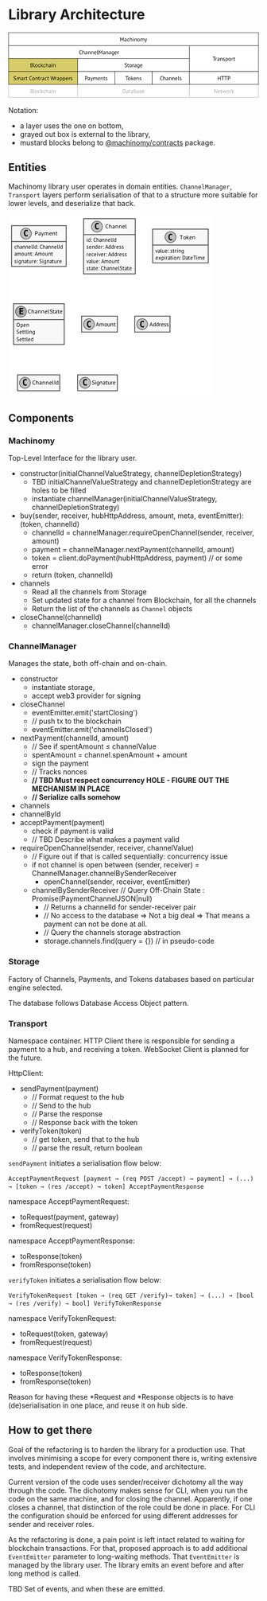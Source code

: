 # Library Architecture

![Architecture](./architecture.png "Architecture Layers")

Notation:
- a layer uses the one on bottom,
- grayed out box is external to the library,
- mustard blocks belong to [@machinomy/contracts](https://github.com/machinomy/machinomy-contracts) package.

## Entities

Machinomy library user operates in domain entities. `ChannelManager`, `Transport` layers perform
serialisation of that to a structure more suitable for lower levels, and deserialize that back.

![Entities](./entities.png "Domain Entities")

## Components

### Machinomy

Top-Level Interface for the library user.

- constructor(initialChannelValueStrategy, channelDepletionStrategy)
  - TBD initialChannelValueStrategy and channelDepletionStrategy are holes to be filled
  - instantiate channelManager(initialChannelValueStrategy, channelDepletionStrategy)
- buy(sender, receiver, hubHttpAddress, amount, meta, eventEmitter): (token, channelId)
  - channelId = channelManager.requireOpenChannel(sender, receiver, amount)
  - payment = channelManager.nextPayment(channelId, amount)
  - token = client.doPayment(hubHttpAddress, payment) // or some error
  - return (token, channelId)
- channels
  - Read all the channels from Storage
  - Set updated state for a channel from Blockchain, for all the channels
  - Return the list of the channels as `Channel` objects
- closeChannel(channelId)
  - channelManager.closeChannel(channelId)

### ChannelManager

Manages the state, both off-chain and on-chain.

- constructor
  - instantiate storage,
  - accept web3 provider for signing
- closeChannel
  - eventEmitter.emit('startClosing')
  - // push tx to the blockchain
  - eventEmitter.emit('channelIsClosed')
- nextPayment(channelId, amount)
  - // See if spentAmount ≤ channelValue
  - spentAmount = channel.spenAmount + amount
  - sign the payment
  - // Tracks nonces
  - **// TBD Must respect concurrency HOLE - FIGURE OUT THE MECHANISM IN PLACE**
  - **// Serialize calls somehow**
- channels
- channelById
- acceptPayment(payment)
  - check if payment is valid
  - // TBD Describe what makes a payment valid
- requireOpenChannel(sender, receiver, channelValue)
  - // Figure out if that is called sequentially: concurrency issue
  - if not channel is open between (sender, receiver) = ChannelManager.channelBySenderReceiver
    - openChannel(sender, receiver, eventEmitter)
  - channelBySenderReceiver // Query Off-Chain State : Promise(PaymentChannelJSON|null)
    - // Returns a channelId for sender-receiver pair
    - // No access to the database => Not a big deal => That means a payment can not be done at all.
    - // Query the channels storage abstraction
    - storage.channels.find(query = {}) // in pseudo-code

### Storage

Factory of Channels, Payments, and Tokens databases based on particular engine selected.

The database follows Database Access Object pattern.

### Transport

Namespace container. HTTP Client there is responsible for sending a payment to a hub,
and receiving a token. WebSocket Client is planned for the future.

HttpClient:
- sendPayment(payment)
  - // Format request to the hub
  - // Send to the hub
  - // Parse the response
  - // Response back with the token
- verifyToken(token)
  - // get token, send that to the hub
  - // parse the result, return boolean

`sendPayment` initiates a serialisation flow below:
```
AcceptPaymentRequest [payment → (req POST /accept) → payment] → (...) → [token → (res /accept) → token] AcceptPaymentResponse
``` 

namespace AcceptPaymentRequest:
- toRequest(payment, gateway)
- fromRequest(request)

namespace AcceptPaymentResponse:
- toResponse(token)
- fromResponse(token)

`verifyToken` initiates a serialisation flow below:
```
VerifyTokenRequest [token → (req GET /verify)→ token] → (...) → [bool → (res /verify) → bool] VerifyTokenResponse
```

namespace VerifyTokenRequest:
- toRequest(token, gateway)
- fromRequest(request)

namespace VerifyTokenResponse:
- toResponse(token)
- fromResponse(token) 

Reason for having these \*Request and \*Response objects is to have (de)serialisation in one place,
and reuse it on hub side.  

## How to get there

Goal of the refactoring is to harden the library for a production use. That involves minimising a scope for every component there is,
writing extensive tests, and independent review of the code, and architecture.

Current version of the code uses sender/receiver dichotomy all the way through the code.
The dichotomy makes sense for CLI, when you run the code on the same machine, and for closing the channel.
Apparently, if one closes a channel, that distinction of the role could be done in place. For CLI the configuration 
should be enforced for using different addresses for sender and receiver roles.     

As the refactoring is done, a pain point is left intact related to waiting for blockchain transactions. For that,
proposed approach is to add additional `EventEmitter` parameter to long-waiting methods. That `EventEmitter` is managed by
the library user. The library emits an event before and after long method is called.

TBD Set of events, and when these are emitted.

